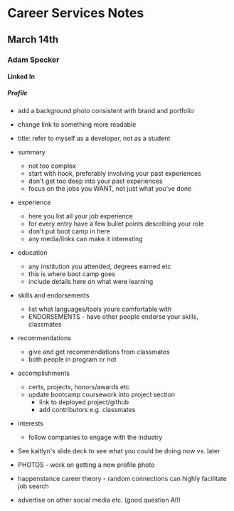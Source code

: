 # Career Services Notes
## March 14th
### Adam Specker

#### Linked In
##### Profile
* add a background photo consistent with brand and portfolio
* change link to something more readable
* title: refer to myself as a developer, not as a student
* summary
    * not too complex
    * start with hook, preferably involving your past experiences
    * don't get too deep into your past experiences
    * focus on the jobs you WANT, not just what you've done

* experience
    * here you list all your job experience
    * for every entry have a few bullet points describing your role
    * don't put boot camp in here
    * any media/links can make it interesting

* education
    * any institution you attended, degrees earned etc
    * this is where boot camp goes
    * include details here on what were learning

* skills and endorsements
    * list what languages/tools youre comfortable with
    * ENDORSEMENTS - have other people endorse your skills, classmates

* recommendations
    * give and get recommendations from classmates
    * both people in program or not

* accomplishments
    * certs, projects, honors/awards etc
    * update bootcamp coursework into project section
        * link to deployed project/github
        * add contributors e.g. classmates
        
* interests
    * follow companies to engage with the industry

* See kaitlyn's slide deck to see what you could be doing now vs. later
* PHOTOS - work on getting a new profile photo
* happenstance career theory - random connections can highly facilitate job search
* advertise on other social media etc. (good question Al!)
